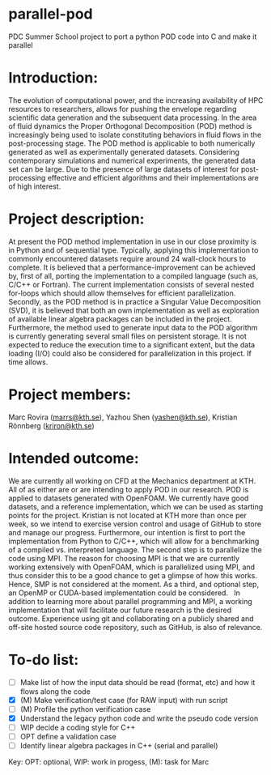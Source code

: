 # parallel-pod
PDC Summer School project to port a python POD code into C and make it parallel

# Introduction:
The evolution of computational power, and the increasing availability of HPC resources to researchers, allows for pushing the envelope regarding scientific data generation and the subsequent data processing. In the area of fluid dynamics the Proper Orthogonal Decomposition (POD) method is increasingly being used to isolate constituting behaviors in fluid flows in the post-processing stage. The POD method is applicable to both numerically generated as well as experimentally generated datasets. Considering contemporary simulations and numerical experiments, the generated data set can be large. Due to the presence of large datasets of interest for post-processing effective and efficient algorithms and their implementations are of high interest.
 
# Project description:
At present the POD method implementation in use in our close proximity is in Python and of sequential type. Typically, applying this implementation to commonly encountered datasets require around 24 wall-clock hours to complete. It is believed that a performance-improvement can be achieved by, first of all, porting the implementation to a compiled language (such as, C/C++ or Fortran). The current implementation consists of several nested for-loops which should allow themselves for efficient parallelization. Secondly, as the POD method is in practice a Singular Value Decomposition (SVD), it is believed that both an own implementation as well as exploration of available linear algebra packages can be included in the project.
 
Furthermore, the method used to generate input data to the POD algorithm is currently generating several small files on persistent storage. It is not expected to reduce the execution time to a significant extent, but the data loading (I/O) could also be considered for parallelization in this project. If time allows.
 
# Project members:
Marc Rovira (marrs@kth.se), Yazhou Shen (yashen@kth.se), Kristian Rönnberg (kriron@kth.se)
 
# Intended outcome:
We are currently all working on CFD at the Mechanics department at KTH. All of as either are or are intending to apply POD in our research. POD is applied to datasets generated with OpenFOAM. We currently have good datasets, and a reference implementation, which we can be used as starting points for the project. Kristian is not located at KTH more than once per week, so we intend to exercise version control and usage of GitHub to store and manage our progress. Furthermore, our intention is first to port the implementation from Python to C/C++, which will allow for a benchmarking of a compiled vs. interpreted language. The second step is to parallelize the code using MPI. The reason for choosing MPI is that we are currently working extensively with OpenFOAM, which is parallelized using MPI, and thus consider this to be a good chance to get a glimpse of how this works. Hence, SMP is not considered at the moment. As a third, and optional step, an OpenMP or CUDA-based implementation could be considered.
 
In addition to learning more about parallel programming and MPI, a working implementation that will facilitate our future research is the desired outcome. Experience using git and collaborating on a publicly shared and off-site hosted source code repository, such as GitHub, is also of relevance.

# To-do list:
- [ ] Make list of how the input data should be read (format, etc) and how it flows along the code
- [X] (M) Make verification/test case (for RAW input) with run script
- [ ] (M) Profile the python verification case 
- [X] Understand the legacy python code and write the pseudo code version
- [ ] WIP decide a coding style for C++
- [ ] OPT define a validation case
- [ ] Identify linear algebra packages in C++ (serial and parallel)

Key: OPT: optional, WIP: work in progess, (M): task for Marc